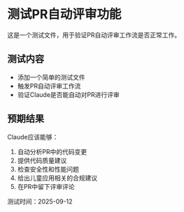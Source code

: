 # 测试PR自动评审功能

这是一个测试文件，用于验证PR自动评审工作流是否正常工作。

## 测试内容
- 添加一个简单的测试文件
- 触发PR自动评审工作流
- 验证Claude是否能自动对PR进行评审

## 预期结果
Claude应该能够：
1. 自动分析PR中的代码变更
2. 提供代码质量建议
3. 检查安全性和性能问题
4. 给出儿童应用相关的合规建议
5. 在PR中留下评审评论

测试时间：2025-09-12
